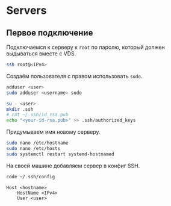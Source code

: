 # Servers

## Первое подключение

Подключаемся к серверу к `root` по паролю, который должен выдываться вместе с VDS.
```sh
ssh root@<IPv4>
```

Создаём пользователя с правом использовать `sudo`.
```sh
adduser <user>
sudo adduser <username> sudo

su - <user>
mkdir .ssh
# cat ~/.ssh/id_rsa.pub
echo "<your-id-rsa.pub>" >> .ssh/authorized_keys
```

Придумываем имя новому серверу.
```sh
sudo nano /etc/hostname
sudo nano /etc/hosts
sudo systemctl restart systemd-hostnamed
```

На своей машине добавляем сервер в конфиг SSH.

```sh
code ~/.ssh/config
```

```
Host <hostname>
    HostName <IPv4>
    User <user>
```
